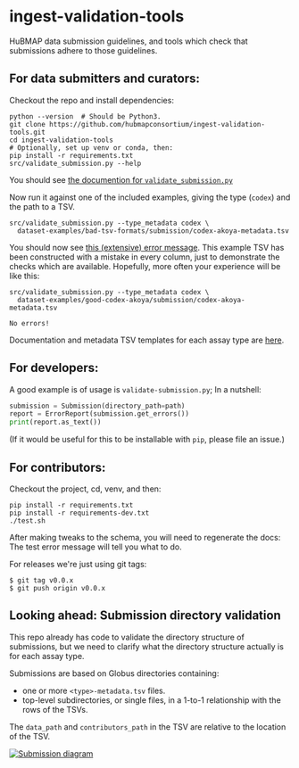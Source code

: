 # ingest-validation-tools
HuBMAP data submission guidelines,
and tools which check that submissions adhere to those guidelines.

## For data submitters and curators:

Checkout the repo and install dependencies:
```
python --version  # Should be Python3.
git clone https://github.com/hubmapconsortium/ingest-validation-tools.git
cd ingest-validation-tools
# Optionally, set up venv or conda, then:
pip install -r requirements.txt
src/validate_submission.py --help
```

You should see [the documention for `validate_submission.py`](README-validate_submission.py.md)

Now run it against one of the included examples, giving the type (`codex`) and the path to a TSV.
```
src/validate_submission.py --type_metadata codex \
  dataset-examples/bad-tsv-formats/submission/codex-akoya-metadata.tsv
```

You should now see [this (extensive) error message](dataset-examples/bad-tsv-formats/README.md).
This example TSV has been constructed with a mistake in every column, just to demonstrate the checks which are available. Hopefully, more often your experience will be like this:
```
src/validate_submission.py --type_metadata codex \
  dataset-examples/good-codex-akoya/submission/codex-akoya-metadata.tsv
```
```
No errors!
```

Documentation and metadata TSV templates for each assay type are [here](docs).

## For developers:

A good example is of usage is `validate-submission.py`; In a nutshell:
```python
submission = Submission(directory_path=path)
report = ErrorReport(submission.get_errors())
print(report.as_text())
```
(If it would be useful for this to be installable with `pip`, please file an issue.)

## For contributors:

Checkout the project, cd, venv, and then:
```
pip install -r requirements.txt
pip install -r requirements-dev.txt
./test.sh
```

After making tweaks to the schema, you will need to regenerate the docs:
The test error message will tell you what to do.

For releases we're just using git tags:
```
$ git tag v0.0.x
$ git push origin v0.0.x
```

## Looking ahead: Submission directory validation

This repo already has code to validate the directory structure of submissions,
but we need to clarify what the directory structure actually is for each assay type.

Submissions are based on Globus directories containing:
- one or more `<type>-metadata.tsv` files.
- top-level subdirectories, or single files, in a 1-to-1 relationship with the rows of the TSVs.

The `data_path` and `contributors_path` in the TSV are relative to the location of the TSV.

[![Submission diagram](https://docs.google.com/drawings/d/e/2PACX-1vSQtvCCHf_t0SwpmlCINcwanq-dimJrkP93sm5E584bcL5iVy0t95W-HQz-dPGvbd46yRrnBVH8AAKF/pub?w=500)](https://docs.google.com/drawings/d/1J6sGrJcnm7W7E1MJczPiGeFGAlHob7RKJOwgKKrBrc8/edit)
